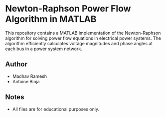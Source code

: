 # Newton-Raphson Power Flow Algorithm in MATLAB

This repository contains a MATLAB implementation of the Newton-Raphson algorithm for solving power flow equations in electrical power systems. The algorithm efficiently calculates voltage magnitudes and phase angles at each bus in a power system network.

## Author

- Madhav Ramesh
- Antoine Binja

## Notes

- All files are for educational purposes only.
